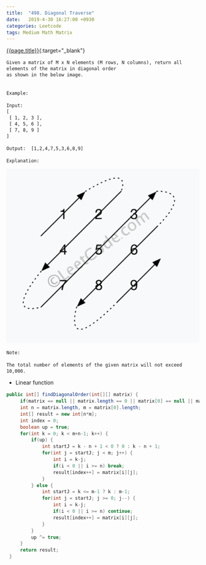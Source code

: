 ```yaml
---
title:  "498. Diagonal Traverse"
date:   2019-4-30 16:27:00 +0930
categories: Leetcode
tags: Medium Math Matrix
---
```


[{{page.title}}](https://leetcode.com/problems/diagonal-traverse/){:target="_blank"}

    Given a matrix of M x N elements (M rows, N columns), return all elements of the matrix in diagonal order
    as shown in the below image.


    Example:

    Input:
    [
     [ 1, 2, 3 ],
     [ 4, 5, 6 ],
     [ 7, 8, 9 ]
    ]

    Output:  [1,2,4,7,5,3,6,8,9]

    Explanation:


![img1](/img/posts/diagonal-traverse-1.png)


    Note:

    The total number of elements of the given matrix will not exceed 10,000.


* Linear function

```java
public int[] findDiagonalOrder(int[][] matrix) {
     if(matrix == null || matrix.length == 0 || matrix[0] == null || matrix[0].length == 0) return new int[0];
     int n = matrix.length, m = matrix[0].length;
     int[] result = new int[n*m];
     int index = 0;
     boolean up = true;
     for(int k = 0; k < m+n-1; k++) {
         if(up) {
             int startJ = k - n + 1 < 0 ? 0 : k - n + 1;
             for(int j = startJ; j < m; j++) {
                 int i = k-j;
                 if(i < 0 || i >= n) break;
                 result[index++] = matrix[i][j];
             }
         } else {
             int startJ = k <= m-1 ? k : m-1;
             for(int j = startJ; j >= 0; j--) {
                 int i = k-j;
                 if(i < 0 || i >= n) continue;
                 result[index++] = matrix[i][j];
             }
         }
         up ^= true;
     }
     return result;
 }
```
